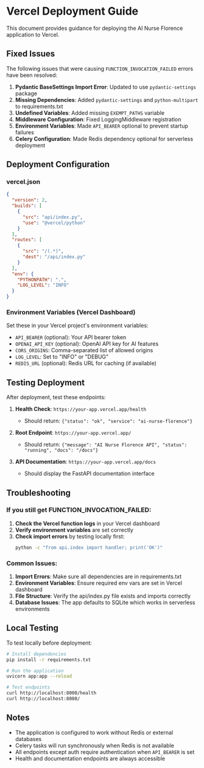 # Vercel Deployment Guide

This document provides guidance for deploying the AI Nurse Florence application to Vercel.

## Fixed Issues

The following issues that were causing `FUNCTION_INVOCATION_FAILED` errors have been resolved:

1. **Pydantic BaseSettings Import Error**: Updated to use `pydantic-settings` package
2. **Missing Dependencies**: Added `pydantic-settings` and `python-multipart` to requirements.txt
3. **Undefined Variables**: Added missing `EXEMPT_PATHS` variable
4. **Middleware Configuration**: Fixed LoggingMiddleware registration
5. **Environment Variables**: Made `API_BEARER` optional to prevent startup failures
6. **Celery Configuration**: Made Redis dependency optional for serverless deployment

## Deployment Configuration

### vercel.json
```json
{
  "version": 2,
  "builds": [
    {
      "src": "api/index.py",
      "use": "@vercel/python"
    }
  ],
  "routes": [
    {
      "src": "/(.*)",
      "dest": "/api/index.py"
    }
  ],
  "env": {
    "PYTHONPATH": ".",
    "LOG_LEVEL": "INFO"
  }
}
```

### Environment Variables (Vercel Dashboard)

Set these in your Vercel project's environment variables:

- `API_BEARER` (optional): Your API bearer token
- `OPENAI_API_KEY` (optional): OpenAI API key for AI features
- `CORS_ORIGINS`: Comma-separated list of allowed origins
- `LOG_LEVEL`: Set to "INFO" or "DEBUG"
- `REDIS_URL` (optional): Redis URL for caching (if available)

## Testing Deployment

After deployment, test these endpoints:

1. **Health Check**: `https://your-app.vercel.app/health`
   - Should return: `{"status": "ok", "service": "ai-nurse-florence"}`

2. **Root Endpoint**: `https://your-app.vercel.app/`
   - Should return: `{"message": "AI Nurse Florence API", "status": "running", "docs": "/docs"}`

3. **API Documentation**: `https://your-app.vercel.app/docs`
   - Should display the FastAPI documentation interface

## Troubleshooting

### If you still get FUNCTION_INVOCATION_FAILED:

1. **Check the Vercel function logs** in your Vercel dashboard
2. **Verify environment variables** are set correctly
3. **Check import errors** by testing locally first:
   ```bash
   python -c "from api.index import handler; print('OK')"
   ```

### Common Issues:

1. **Import Errors**: Make sure all dependencies are in requirements.txt
2. **Environment Variables**: Ensure required env vars are set in Vercel dashboard
3. **File Structure**: Verify the api/index.py file exists and imports correctly
4. **Database Issues**: The app defaults to SQLite which works in serverless environments

## Local Testing

To test locally before deployment:

```bash
# Install dependencies
pip install -r requirements.txt

# Run the application
uvicorn app:app --reload

# Test endpoints
curl http://localhost:8000/health
curl http://localhost:8000/
```

## Notes

- The application is configured to work without Redis or external databases
- Celery tasks will run synchronously when Redis is not available
- All endpoints except auth require authentication when `API_BEARER` is set
- Health and documentation endpoints are always accessible